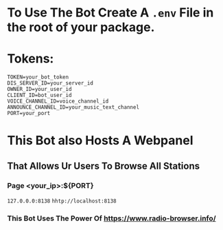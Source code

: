 # To Use The Bot Create A `.env` File in the root of your package.

# Tokens:
```env
TOKEN=your_bot_token
DIS_SERVER_ID=your_server_id
OWNER_ID=your_user_id
CLIENT_ID=bot_user_id
VOICE_CHANNEL_ID=voice_channel_id
ANNOUNCE_CHANNEL_ID=your_music_text_channel
PORT=your_port
```
# This Bot also Hosts A Webpanel 
## That Allows Ur Users To Browse All Stations 

### Page <your_ip>:${PORT}
`127.0.0.0:8138` 
`hhtp://localhost:8138`

### This Bot Uses The Power Of https://www.radio-browser.info/
